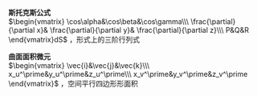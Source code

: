 **斯托克斯公式**  
 $\begin{vmatrix}  
\cos\alpha&\cos\beta&\cos\gamma\\\   
\frac{\partial}{\partial x}&  
\frac{\partial}{\partial y}&  
\frac{\partial}{\partial z}\\\   
P&Q&R  
\end{vmatrix}dS$ ，形式上的三阶行列式  
  
**曲面面积微元**  
 $\begin{vmatrix}  
\vec{i}&\vec{j}&\vec{k}\\\   
x_u^\prime&y_u^\prime&z_u^\prime\\\   
x_v^\prime&y_v^\prime&z_v^\prime  
\end{vmatrix}$ ，空间平行四边形形面积  
